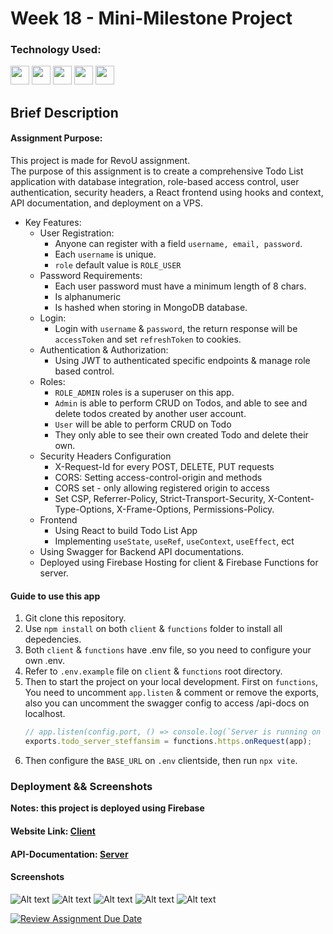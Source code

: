 # Week 18 - Mini-Milestone Project

### Technology Used:

<p align="left">    
<img src="https://cdn.jsdelivr.net/gh/devicons/devicon/icons/javascript/javascript-original.svg" width="30"
                height="30" />
<img src="https://cdn.jsdelivr.net/gh/devicons/devicon/icons/express/express-original.svg" width="30"
                height="30" />
<img src="https://cdn.jsdelivr.net/gh/devicons/devicon/icons/mongodb/mongodb-original-wordmark.svg"
           width="30"
                height="30" />
<img src="https://cdn.jsdelivr.net/gh/devicons/devicon/icons/nodejs/nodejs-original.svg" width="30"
                height="30"/>
<img src="https://cdn.jsdelivr.net/gh/devicons/devicon/icons/react/react-original-wordmark.svg" width="30" height="30" />       
</p>

## Brief Description

#### Assignment Purpose:

This project is made for RevoU assignment.<br>
The purpose of this assignment is to create a comprehensive Todo List application with database integration, role-based access control, user authentication, security headers, a React frontend using hooks and context, API documentation, and deployment on a VPS.

- Key Features:
  - User Registration:
    - Anyone can register with a field `username, email, password`.
    - Each `username` is unique.
    - `role` default value is `ROLE_USER`
  - Password Requirements:
    - Each user password must have a minimum length of 8 chars.
    - Is alphanumeric
    - Is hashed when storing in MongoDB database.
  - Login:
    - Login with `username` & `password`, the return response will be `accessToken` and set `refreshToken` to cookies.
  - Authentication & Authorization:
    - Using JWT to authenticated specific endpoints & manage role based control.
  - Roles:
    - `ROLE_ADMIN` roles is a superuser on this app.
    - `Admin` is able to perform CRUD on Todos, and able to see and delete todos created by another user account.
    - `User` will be able to perform CRUD on Todo
    - They only able to see their own created Todo and delete their own.
  - Security Headers Configuration
    - X-Request-Id for every POST, DELETE, PUT requests
    - CORS: Setting access-control-origin and methods
    - CORS set - only allowing registered origin to access
    - Set CSP, Referrer-Policy, Strict-Transport-Security, X-Content-Type-Options, X-Frame-Options, Permissions-Policy.
  - Frontend
    - Using React to build Todo List App
    - Implementing `useState`, `useRef`, `useContext`, `useEffect`, ect
  - Using Swagger for Backend API documentations.
  - Deployed using Firebase Hosting for client & Firebase Functions for server.

#### Guide to use this app

1. Git clone this repository.
2. Use `npm install` on both `client` & `functions` folder to install all depedencies.
3. Both `client` & `functions` have .env file, so you need to configure your own .env.
4. Refer to `.env.example` file on `client` & `functions` root directory.
5. Then to start the project on your local development. First on `functions`, You need to uncomment `app.listen` & comment or remove the exports, also you can uncomment the swagger config to access /api-docs on localhost.
   ```javascript
   // app.listen(config.port, () => console.log(`Server is running on http://localhost:${config.port}`));
   exports.todo_server_steffansim = functions.https.onRequest(app);
   ```
6. Then configure the `BASE_URL` on `.env` clientside, then run `npx vite`.

### Deployment && Screenshots
**Notes: this project is deployed using Firebase**<br>
#### Website Link: [Client](https://steff-todo.web.app/)
#### API-Documentation: [Server](https://todo-list-server-production-6c12.up.railway.app/api-docs/)


#### Screenshots
![Alt text](readme_ss/all-todos.png)
![Alt text](readme_ss/TodoList-App.png)
![Alt text](readme_ss/TodoList-App-Mobile.png)
![Alt text](readme_ss/header-security-test.png)
![Alt text](readme_ss/image.png)




[![Review Assignment Due Date](https://classroom.github.com/assets/deadline-readme-button-24ddc0f5d75046c5622901739e7c5dd533143b0c8e959d652212380cedb1ea36.svg)](https://classroom.github.com/a/-Z3-Ss4P)
